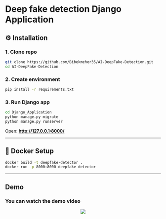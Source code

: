 # Deep fake detection Django Application

## ⚙️ Installation

### 1. Clone repo
```bash
git clone https://github.com/Bibekmeher35/AI-DeepFake-Detection.git
cd AI-DeepFake-Detection
```

### 2. Create environment
```bash
pip install -r requirements.txt
```

### 3. Run Django app
```bash
cd Django_Application
python manage.py migrate
python manage.py runserver
```
Open: **http://127.0.0.1:8000/**

---

## 🐳 Docker Setup
```bash
docker build -t deepfake-detector .
docker run -p 8000:8000 deepfake-detector
```

---

## Demo 
### You can watch the demo video
<p align="center">
  <img src="https://github.com/Bibekmeher35/AI-DeepFake-Detection/blob/main/Repo_media/DEMO_Videos.gif" />
</p>  

